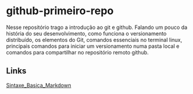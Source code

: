 # github-primeiro-repo
Nesse repositório trago a introdução ao git e github. Falando um pouco da história do seu desenvolvimento, como funciona o versionamento distribuído, os elementos do Git, comandos essenciais no terminal linux, principais comandos para iniciar um versionamento numa pasta local e comandos para compartilhar no repositório remoto github. 

## Links
[Sintaxe_Basica_Markdown](https://www.markdownguide.org/cheat-sheet/)
